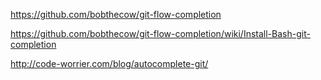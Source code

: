 https://github.com/bobthecow/git-flow-completion

https://github.com/bobthecow/git-flow-completion/wiki/Install-Bash-git-completion

http://code-worrier.com/blog/autocomplete-git/